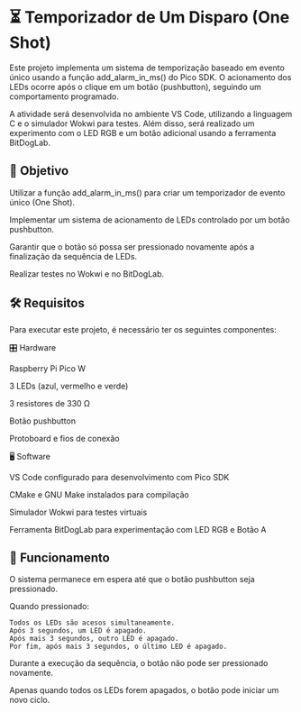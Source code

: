 # ⏳ Temporizador de Um Disparo (One Shot) 
Este projeto implementa um sistema de temporização baseado em evento único usando a função add_alarm_in_ms() do Pico SDK. O acionamento dos LEDs ocorre após o clique em um botão (pushbutton), seguindo um comportamento programado.

A atividade será desenvolvida no ambiente VS Code, utilizando a linguagem C e o simulador Wokwi para testes. Além disso, será realizado um experimento com o LED RGB e um botão adicional usando a ferramenta BitDogLab.

## 📌 Objetivo

Utilizar a função add_alarm_in_ms() para criar um temporizador de evento único (One Shot).

Implementar um sistema de acionamento de LEDs controlado por um botão pushbutton.

Garantir que o botão só possa ser pressionado novamente após a finalização da sequência de LEDs.

Realizar testes no Wokwi e no BitDogLab.

## 🛠 Requisitos

Para executar este projeto, é necessário ter os seguintes componentes:

🎛 Hardware

Raspberry Pi Pico W

3 LEDs (azul, vermelho e verde)

3 resistores de 330 Ω

Botão pushbutton

Protoboard e fios de conexão

🖥 Software

VS Code configurado para desenvolvimento com Pico SDK

CMake e GNU Make instalados para compilação

Simulador Wokwi para testes virtuais

Ferramenta BitDogLab para experimentação com LED RGB e Botão A 

## 🔧 Funcionamento

O sistema permanece em espera até que o botão pushbutton seja pressionado.

Quando pressionado:
  
    Todos os LEDs são acesos simultaneamente.
    Após 3 segundos, um LED é apagado.
    Após mais 3 segundos, outro LED é apagado.
    Por fim, após mais 3 segundos, o último LED é apagado.

Durante a execução da sequência, o botão não pode ser pressionado novamente.

Apenas quando todos os LEDs forem apagados, o botão pode iniciar um novo ciclo.
